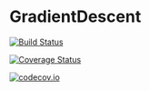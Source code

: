 # GradientDescent

[![Build Status](https://travis-ci.org/jonathanBieler/GradientDescent.jl.svg?branch=master)](https://travis-ci.org/jonathanBieler/GradientDescent.jl)

[![Coverage Status](https://coveralls.io/repos/jonathanBieler/GradientDescent.jl/badge.svg?branch=master&service=github)](https://coveralls.io/github/jonathanBieler/GradientDescent.jl?branch=master)

[![codecov.io](http://codecov.io/github/jonathanBieler/GradientDescent.jl/coverage.svg?branch=master)](http://codecov.io/github/jonathanBieler/GradientDescent.jl?branch=master)
